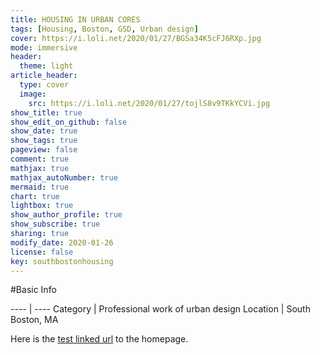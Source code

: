```yaml
---
title: HOUSING IN URBAN CORES
tags: [Housing, Boston, GSD, Urban design]
cover: https://i.loli.net/2020/01/27/BGSa34K5cFJ6RXp.jpg
mode: immersive
header:
  theme: light
article_header:
  type: cover
  image:
    src: https://i.loli.net/2020/01/27/tojlS8v9TKkYCVi.jpg
show_title: true
show_edit_on_github: false
show_date: true
show_tags: true
pageview: false
comment: true
mathjax: true
mathjax_autoNumber: true
mermaid: true
chart: true
lightbox: true
show_author_profile: true
show_subscribe: true
sharing: true
modify_date: 2020-01-26
license: false
key: southbostonhousing
---
```


#Basic Info

---- | ----
Category | Professional work of urban design
Location | South Boston, MA


<!--more-->

Here is the [test linked url](https://zmei.moe) to the homepage.